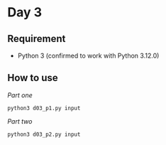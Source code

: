 # Day 3

## Requirement

* Python 3 (confirmed to work with Python 3.12.0)

## How to use

*Part one*

```console
python3 d03_p1.py input
```

*Part two*

```console
python3 d03_p2.py input
```

